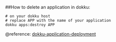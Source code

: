 ##How to delete an application in dokku:

```
# on your dokku host
# replace APP with the name of your application
dokku apps:destroy APP
```

@reference: [dokku-application-deployment](https://github.com/dokku/dokku/blob/master/docs/application-deployment.md)